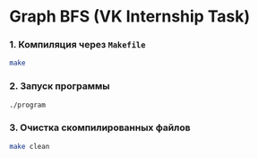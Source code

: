 # Graph BFS (VK Internship Task)


### 1. Компиляция через `Makefile`
```sh
make
```

### 2. Запуск программы
```sh
./program
```

### 3. Очистка скомпилированных файлов
```sh
make clean
```

